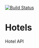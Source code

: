 [![Build Status](https://dev.azure.com/CristianaGrigoriu/Hotels/_apis/build/status/cristianagrigoriu.Hotels?branchName=main)](https://dev.azure.com/CristianaGrigoriu/Hotels/_build/latest?definitionId=2&branchName=main)

# Hotels

Hotel API
